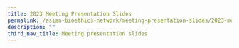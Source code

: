 ```yaml
---
title: 2023 Meeting Presentation Slides
permalink: /asian-bioethics-network/meeting-presentation-slides/2023-meeting/
description: ""
third_nav_title: Meeting presentation slides
---
```

